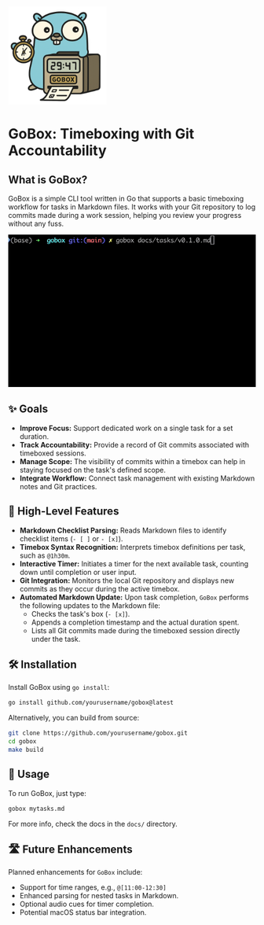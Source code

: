 <img src="docs/images/gobox_gopher.png" height="200" alt="Gobox Gopher">

# GoBox: Timeboxing with Git Accountability

## What is GoBox?

GoBox is a simple CLI tool written in Go that supports a basic timeboxing workflow for tasks in Markdown files. It works with your Git repository to log commits made during a work session, helping you review your progress without any fuss.

![Gobox TUI](docs/images/gobox_demo.gif)

## ✨ Goals

* **Improve Focus:** Support dedicated work on a single task for a set duration.
* **Track Accountability:** Provide a record of Git commits associated with timeboxed sessions.
* **Manage Scope:** The visibility of commits within a timebox can help in staying focused on the task's defined scope.
* **Integrate Workflow:** Connect task management with existing Markdown notes and Git practices.

## 🌟 High-Level Features

* **Markdown Checklist Parsing:** Reads Markdown files to identify checklist items (`- [ ]` or `- [x]`).
* **Timebox Syntax Recognition:** Interprets timebox definitions per task, such as `@1h30m`.
* **Interactive Timer:** Initiates a timer for the next available task, counting down until completion or user input.
* **Git Integration:** Monitors the local Git repository and displays new commits as they occur during the active timebox.
* **Automated Markdown Update:** Upon task completion, `GoBox` performs the following updates to the Markdown file:
  * Checks the task's box (`- [x]`).
  * Appends a completion timestamp and the actual duration spent.
  * Lists all Git commits made during the timeboxed session directly under the task.


## 🛠️ Installation

Install GoBox using `go install`:

```bash
go install github.com/yourusername/gobox@latest
```

Alternatively, you can build from source:

```bash
git clone https://github.com/yourusername/gobox.git
cd gobox
make build
```

## 🚀 Usage

To run GoBox, just type:

```bash
gobox mytasks.md
```

For more info, check the docs in the `docs/` directory.

## 🛣️ Future Enhancements

Planned enhancements for `GoBox` include:

* Support for time ranges, e.g., `@[11:00-12:30]`
* Enhanced parsing for nested tasks in Markdown.
* Optional audio cues for timer completion.
* Potential macOS status bar integration.
